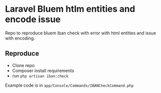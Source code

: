 # Laravel Bluem htlm entities and encode issue

Repo to reproduce bluem iban check with error with html entities and issue with encoding.

## Reproduce

- Clone repo
- Composer install requirements
- run `php artisan iban:check`

Example code is in `app/Console/Commands/IBANCheckCommand.php`
